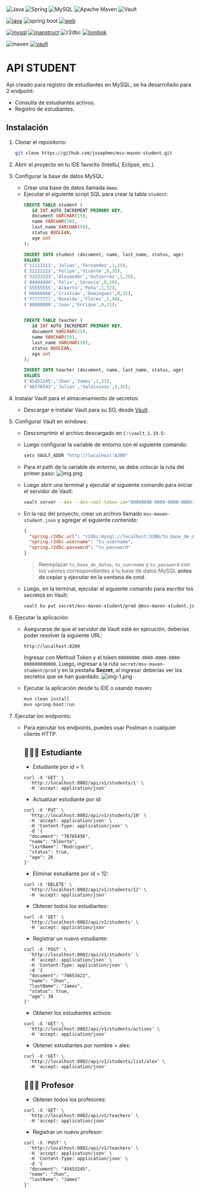 ![Java](https://img.shields.io/badge/java-%23ED8B00.svg?style=for-the-badge&logo=openjdk&logoColor=white)
![Spring](https://img.shields.io/badge/spring-%236DB33F.svg?style=for-the-badge&logo=spring&logoColor=white)
![MySQL](https://img.shields.io/badge/mysql-4479A1.svg?style=for-the-badge&logo=mysql&logoColor=white)
![Apache Maven](https://img.shields.io/badge/Apache%20Maven-C71A36?style=for-the-badge&logo=Apache%20Maven&logoColor=white)
![Vault](https://img.shields.io/badge/Vault-ffffff?logo=vault&style=for-the-badge&color=9c9c9c&logoColor=000000)

[![java](https://img.shields.io/badge/Java-17-important)](https://adoptium.net/es/temurin/releases/?os=windows&arch=any&package=jdk&version=17)
![spring boot](https://img.shields.io/badge/Spring-3.5.0-green?logo=springboot)
[![web](https://img.shields.io/badge/Spring_Boot_WebFlux-6.2.7-green)](https://mvnrepository.com/artifact/org.springframework.boot/spring-boot-starter-web/3.2.5)

[![mysql](https://img.shields.io/badge/mysql_connector-8.3.0-blue?logo=mysql)](https://mvnrepository.com/artifact/com.mysql/mysql-connector-j/8.3.0)
[![mapstruct](https://img.shields.io/badge/mapstruct-1.6.3-yellow)](https://mvnrepository.com/artifact/org.mapstruct/mapstruct/1.5.5.Final)
![r2dbc](https://img.shields.io/badge/r2dbc-1.0.4-yellow?logo)
[![lombok](https://img.shields.io/badge/Lombok-1.18.38-yellow)](https://mvnrepository.com/artifact/org.projectlombok/lombok/1.18.32)

![maven](https://img.shields.io/badge/Maven-3.9.9-red?logo=apache-maven)
[![vault](https://img.shields.io/badge/Vault-1.19.5-lightgrey?logo=vault)](https://developer.hashicorp.com/vault/install)


# API STUDENT

Api creado para registro de estudiantes en MySQL, se ha desarrollado para 2 endpoint:
* Consulta de estudiantes activos.
* Registro de estudiantes.

## Instalación
1. Clonar el repositorio:
   ```bash
   git clone https://github.com/josephmn/msv-maven-student.git

2. Abrir el proyecto en tu IDE favorito (IntelliJ, Eclipse, etc.).
3. Configurar la base de datos MySQL:
    - Crear una base de datos llamada `demo`.
    - Ejecutar el siguiente script SQL para crear la tabla `student`:
      ```sql
      CREATE TABLE student (
         id INT AUTO_INCREMENT PRIMARY KEY,
         document VARCHAR(15),
         name VARCHAR(50),
         last_name VARCHAR(50),
         status BOOLEAN,
         age int
      );
      
      INSERT INTO student (document, name, last_name, status, age)
      VALUES
      ('11111111','Julian','Fernandez',1,25),
      ('22222222','Felipe','Vicente',0,35),
      ('33333333','Alexander','Gutierrez',1,26),
      ('44444444','Felix','Saravia',0,19),
      ('55555555','Alberto','Peña',1,32),
      ('66666666','Cristian','Dominguez',0,35),
      ('77777777','Ronaldo','Flores',1,40),
      ('88888888','Juan','Enrique',0,21);


      CREATE TABLE teacher (
         id INT AUTO_INCREMENT PRIMARY KEY,
         document VARCHAR(15),
         name VARCHAR(50),
         last_name VARCHAR(50),
         status BOOLEAN,
         age int
      );
   
      INSERT INTO teacher (document, name, last_name, status, age)
      VALUES
      ('45453245','Jhon','James',1,33),
      ('46576543','Julian','Valdivieso',0,35);
      ```
4. Instalar Vault para el almacenamiento de secretos:
    - Descargar e instalar Vault para su SO, desde [Vault](https://www.vaultproject.io/downloads).

5. Configurar Vault en windows:
    - Descomprimir el archivo descargado en `C:\vault_1.19.5`:
    - Luego configurar la variable de entorno con el siguiente comando:
      ```bash
      setx VAULT_ADDR "http://localhost:8200"
      ```
    - Para el path de la variable de entorno, se debe colocar la ruta del primer paso:
      ![img.png](imagen/img-0.png)
    - Luego abrir una terminal y ejecutar el siguiente comando para iniciar el servidor de Vault:
      ```bash
      vault server --dev --dev-root-token-id="00000000-0000-0000-0000-000000000000"
      ```
    - En la raiz del proyecto, crear un archivo llamado `msv-maven-student.json` y agregar el siguiente contenido:
      ```json
      {
        "spring.r2dbc.url": "r2dbc:mysql://localhost:3306/tu_base_de_datos",
        "spring.r2dbc.username": "tu_username",
        "spring.r2dbc.password": "tu_password"
      }
      ```
      > Reemplazar `tu_base_de_datos`, `tu_username` y `tu_password` con los valores correspondientes a tu base de datos MySQL **antes de copiar y ejecutar en la ventana de cmd**.

    - Luego, en la terminal, ejecutar el siguiente comando para escribir los secretos en Vault:
      ```bash
      vault kv put secret/msv-maven-student/prod @msv-maven-student.json
      ```
6. Ejecutar la aplicación:
    - Asegurarse de que el servidor de Vault esté en ejecución, deberias poder resolver la siguiente URL:
      ```
      http://localhost:8200
      ```
      Ingresar con Method Token y el token `00000000-0000-0000-0000-000000000000`.
      Luego, ingresar a la ruta `secret/msv-maven-student/prod` y en la pestaña **Secret**, al ingresar deberías ver los secretos que se han guardado.
      ![img-1.png](imagen/img-1.png)

    - Ejecutar la aplicación desde tu IDE o usando maven:
      ```bash
      mvn clean install
      mvn spring-boot:run
      ```
7. Ejecutar los endpoints:
    - Para ejecutar los endpoints, puedes usar Postman o cualquier cliente HTTP.
      ## 🧑🏻‍🎓 Estudiante
        - Estudiante por id = 1:
      ```cUrl
      curl -X 'GET' \
        'http://localhost:8082/api/v1/students/1' \
        -H 'accept: application/json'
      ```
        - Actualizar estudiante por id:
      ```cUrl
      curl -X 'PUT' \
        'http://localhost:8082/api/v1/students/10' \
        -H 'accept: application/json' \
        -H 'Content-Type: application/json' \
        -d '{
        "document": "78765456",
        "name": "Alberto",
        "lastName": "Rodriguez",
        "status": true,
        "age": 26
      }'
      ```
        - Eliminar estudiante por id = 12:
      ```cUrl
      curl -X 'DELETE' \
        'http://localhost:8082/api/v1/students/12' \
        -H 'accept: application/json'
      ```
        - Obtener todos los estudiantes:
      ```cUrl
      curl -X 'GET' \
        'http://localhost:8082/api/v1/students' \
        -H 'accept: application/json'
      ```
        - Registrar un nuevo estudiante:
      ```cUrl
      curl -X 'POST' \
        'http://localhost:8082/api/v1/students' \
        -H 'accept: application/json' \
        -H 'Content-Type: application/json' \
        -d '{
        "document": "78653423",
        "name": "Jhon",
        "lastName": "James",
        "status": true,
        "age": 30
      }'
      ```
        - Obtener los estudiantes activos:
      ```cUrl
      curl -X 'GET' \
        'http://localhost:8082/api/v1/students/actives' \
        -H 'accept: application/json'
      ```
        - Obtener estudiantes por nombre = alex:
      ```cUrl
      curl -X 'GET' \
        'http://localhost:8082/api/v1/students/list/alex' \
        -H 'accept: application/json'
      ```
      ## 🧑🏻‍🏫 Profesor
        - Obtener todos los profesores:
      ```cUrl
      curl -X 'GET' \
        'http://localhost:8082/api/v1/teachers' \
        -H 'accept: application/json'
      ```
        - Registrar un nuevo profesor:
      ```cUrl
      curl -X 'POST' \
        'http://localhost:8082/api/v1/teachers' \
        -H 'accept: application/json' \
        -H 'Content-Type: application/json' \
        -d '{
        "document": "45453245",
        "name": "Jhon",
        "lastName": "James"
      }'
      ```